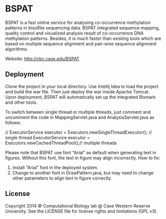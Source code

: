 BSPAT
=====

BSPAT is a fast online service for analysing co-occurrence methylation patterns in bisulfite sequencing data. BSPAT integrated sequence mapping, quality control and visualized analysis result of co-occurrence DNA methylation patterns. Besides, it is much faster than existing tools which are based on multiple sequence alignment and pair-wise sequence alignment algorithms.

Website: http://cbc.case.edu/BSPAT

## Deployment

Clone the project in your local directory. Use Intellij Idea to load the project and build the war file. Then just deploy the war inside Apache Tomcat. Upon deployment, BSPAT will automatically set up the integrated Bismark and other tools.

To switch between single thread or multiple threads, just comment and uncomment the code in MappingServlet.java and AnalysisServlet.java as follows:

//			ExecutorService executor = Executors.newSingleThreadExecutor(); // single thread
            ExecutorService executor = Executors.newCachedThreadPool();// multiple threads

Please note that BSPAT use font "Arial" as default when generating text in figures. Without this font, the text in figure may align incorrectly.
How to fix:
1. Install "Arial" font in the deployed system.
2. Change to another font in DrawPattern.java, but may need to change other parameters to align text in figure correctly.

## License

Copyright 2014 © Computational Biology lab @ Case Western Reserve University.
See the LICENSE file for license rights and limitations (GPL v3).
